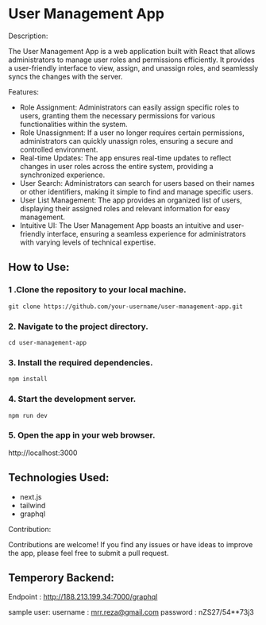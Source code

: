 # User Management App

Description:

The User Management App is a web application built with React that allows administrators to manage user roles and permissions efficiently. It provides a user-friendly interface to view, assign, and unassign roles, and seamlessly syncs the changes with the server.

Features:

- Role Assignment: Administrators can easily assign specific roles to users, granting them the necessary permissions for various functionalities within the system.
- Role Unassignment: If a user no longer requires certain permissions, administrators can quickly unassign roles, ensuring a secure and controlled environment.
- Real-time Updates: The app ensures real-time updates to reflect changes in user roles across the entire system, providing a synchronized experience.
- User Search: Administrators can search for users based on their names or other identifiers, making it simple to find and manage specific users.
- User List Management: The app provides an organized list of users, displaying their assigned roles and relevant information for easy management.
- Intuitive UI: The User Management App boasts an intuitive and user-friendly interface, ensuring a seamless experience for administrators with varying levels of technical expertise.

## How to Use:

### 1 .Clone the repository to your local machine.

`git clone https://github.com/your-username/user-management-app.git`

### 2. Navigate to the project directory.

`cd user-management-app`

### 3. Install the required dependencies.

`npm install`

### 4. Start the development server.

`npm run dev`

### 5. Open the app in your web browser.

http://localhost:3000

## Technologies Used:

- next.js
- tailwind
- graphql

Contribution:

Contributions are welcome! If you find any issues or have ideas to improve the app, please feel free to submit a pull request.

## Temperory Backend:

Endpoint : http://188.213.199.34:7000/graphql

sample user:
username : mrr.reza@gmail.com
password : nZS27/54\*\*73j3
